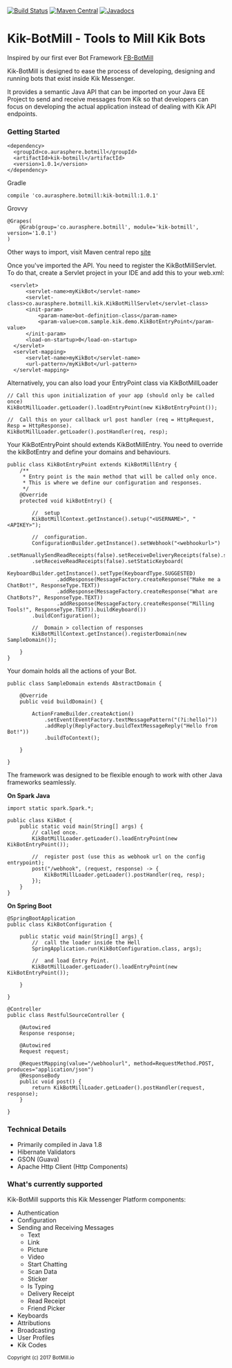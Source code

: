 [![Build Status](https://travis-ci.org/BotMill/kik-botmill.svg?branch=master)](https://travis-ci.org/BotMill/kik-botmill)
[![Maven Central](https://maven-badges.herokuapp.com/maven-central/co.aurasphere.botmill/kik-botmill/badge.svg?style=blue)](https://maven-badges.herokuapp.com/maven-central/co.aurasphere.botmill/kik-botmill)
[![Javadocs](http://www.javadoc.io/badge/co.aurasphere.botmill/kik-botmill.svg)](http://www.javadoc.io/doc/co.aurasphere.botmill/kik-botmill)

# Kik-BotMill - Tools to Mill Kik Bots

Inspired by our first ever Bot Framework [FB-BotMill](https://github.com/BotMill/fb-botmill)

Kik-BotMill is designed to ease the process of developing, designing and running bots that exist inside Kik Messenger. 

It provides a semantic Java API that can be imported on your Java EE Project to send and receive messages from Kik so that developers can focus on developing the actual application instead of dealing with Kik API endpoints.

**<h3>Getting Started</h3>**

	<dependency>
	  <groupId>co.aurasphere.botmill</groupId>
	  <artifactId>kik-botmill</artifactId>
	  <version>1.0.1</version>
	</dependency>
	
Gradle
    
    compile 'co.aurasphere.botmill:kik-botmill:1.0.1'

Grovvy

    @Grapes( 
        @Grab(group='co.aurasphere.botmill', module='kik-botmill', version='1.0.1') 
    )
    
Other ways to import, visit Maven central repo [site](http://search.maven.org/#search%7Cga%7C1%7Ca%3A%22kik-botmill%22) 

Once you've imported the API. You need to register the KikBotMillServlet. To do that, create a Servlet project in your IDE and add this to your web.xml:

     <servlet>
		  <servlet-name>myKikBot</servlet-name>
		  <servlet-class>co.aurasphere.botmill.kik.KikBotMillServlet</servlet-class>
		  <init-param>
			  <param-name>bot-definition-class</param-name>
			  <param-value>com.sample.kik.demo.KikBotEntryPoint</param-value>
		  </init-param>
		  <load-on-startup>0</load-on-startup>
	  </servlet>
	  <servlet-mapping>
		  <servlet-name>myKikBot</servlet-name>
		  <url-pattern>/myKikBot</url-pattern>
	  </servlet-mapping>


Alternatively, you can also load your EntryPoint class via KikBotMillLoader

	// Call this upon initialization of your app (should only be called once)
	KikBotMillLoader.getLoader().loadEntryPoint(new KikBotEntryPoint());
	
	//	Call this on your callback url post handler (req = HttpRequest, Resp = HttpResponse).
	KikBotMillLoader.getLoader().postHandler(req, resp); 

Your KikBotEntryPoint should extends KikBotMillEntry. You need to override the kikBotEntry and define your domains and behaviours.

    public class KikBotEntryPoint extends KikBotMillEntry {
		/**
		 * Entry point is the main method that will be called only once.
		 * This is where we define our configuration and responses.
		 */
		@Override
		protected void kikBotEntry() {
			
			//	setup
			KikBotMillContext.getInstance().setup("<USERNAME>", "<APIKEY>");
			
			//	configuration.
			ConfigurationBuilder.getInstance().setWebhook("<webhookurl>")
			.setManuallySendReadReceipts(false).setReceiveDeliveryReceipts(false).setReceiveIsTyping(true)
			.setReceiveReadReceipts(false).setStaticKeyboard(
					KeyboardBuilder.getInstance().setType(KeyboardType.SUGGESTED)
					.addResponse(MessageFactory.createResponse("Make me a ChatBot!", ResponseType.TEXT))
					.addResponse(MessageFactory.createResponse("What are ChatBots?", ResponseType.TEXT))
					.addResponse(MessageFactory.createResponse("Milling Tools!", ResponseType.TEXT)).buildKeyboard())
			.buildConfiguration();
				
			//	Domain > collection of responses
			KikBotMillContext.getInstance().registerDomain(new SampleDomain());
			
		}
	}
	
Your domain holds all the actions of your Bot.

	public class SampleDomain extends AbstractDomain {
	
		@Override
		public void buildDomain() {
			
			ActionFrameBuilder.createAction()
				.setEvent(EventFactory.textMessagePattern("(?i:hello)"))
				.addReply(ReplyFactory.buildTextMessageReply("Hello from Bot!")) 
				.buildToContext();
			
		}
		
	} 

The framework was designed to be flexible enough to work with other Java frameworks seamlessly.

**On Spark Java**


	import static spark.Spark.*;
				
	public class KikBot {
	    public static void main(String[] args) {
			// called once.
	    	KikBotMillLoader.getLoader().loadEntryPoint(new KikBotEntryPoint());
	    	 
	    	//	register post (use this as webhook url on the config entrypoint);
        	post("/webhook", (request, response) -> {
		    	KikBotMillLoader.getLoader().postHandler(req, resp); 
			});
	    }
	}
	
**On Spring Boot**

	@SpringBootApplication
	public class KikBotConfiguration {
	
		public static void main(String[] args) {
		    //	call the loader inside the Hell
		    SpringApplication.run(KikBotConfiguration.class, args); 
		    
		    //	and load Entry Point.
		    KikBotMillLoader.getLoader().loadEntryPoint(new KikBotEntryPoint());
			
		}
	
	}
	
	@Controller
	public class RestfulSourceController {

	    @Autowired
	    Response response;
	    
		@Autowired
	    Request request;
	    
	    @RequestMapping(value="/webhoolurl", method=RequestMethod.POST, produces="application/json")
	    @ResponseBody
	    public void post() {
	        return KikBotMillLoader.getLoader().postHandler(request, response); 
	    }

	}

**<h3>Technical Details</h3>**
- Primarily compiled in Java 1.8
- Hibernate Validators
- GSON (Guava)
- Apache Http Client (Http Components)

**<h3>What's currently supported</h3>**

Kik-BotMill supports this Kik Messenger Platform components:

- Authentication
- Configuration
- Sending and Receiving Messages
	- Text
	- Link
	- Picture
	- Video
	- Start Chatting
	- Scan Data
	- Sticker
	- Is Typing
	- Delivery Receipt
	- Read Receipt
	- Friend Picker
- Keyboards
- Attributions
- Broadcasting
- User Profiles
- Kik Codes  


<sub>Copyright (c) 2017 BotMill.io</sub>
